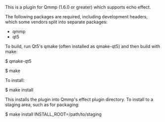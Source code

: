 This is a plugin for Qmmp (1.6.0 or greater) which supports echo effect.

The following packages are required, including development headers,
which some vendors split into separate packages:

- qmmp
- qt5

To build, run Qt5's qmake (often installed as qmake-qt5) and then build
with make:

$ qmake-qt5

$ make

To install:

$ make install

This installs the plugin into Qmmp's effect plugin directory.  To install
to a staging area, such as for packaging:

$ make install INSTALL_ROOT=/path/to/staging
